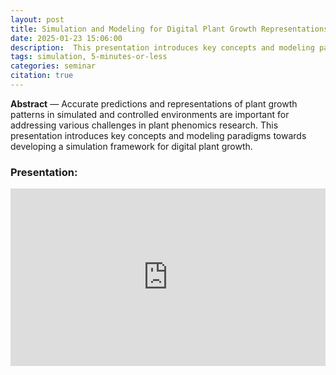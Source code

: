 ```yaml
---
layout: post
title: Simulation and Modeling for Digital Plant Growth Representations.
date: 2025-01-23 15:06:00
description:  This presentation introduces key concepts and modeling paradigms towards developing a simulation framework for digital plant growth.
tags: simulation, 5-minutes-or-less
categories: seminar
citation: true
---
```


**Abstract** — Accurate predictions and representations of plant growth patterns in simulated and controlled environments are important for addressing various challenges in plant phenomics research. This presentation introduces key concepts and modeling paradigms towards developing a simulation framework for digital plant growth.

### Presentation:

<style>.embed-container { position: relative; padding-bottom: 56.25%; height: 0; overflow: hidden; max-width: 100%; } .embed-container iframe, .embed-container object, .embed-container embed { position: absolute; top: 0; left: 0; width: 100%; height: 100%; }</style><div class='embed-container'><iframe src='https://www.youtube.com/embed/r-sob8KtdkU?si=UCznmXZGOhwYd4Lm' frameborder='0' allowfullscreen></iframe></div>


